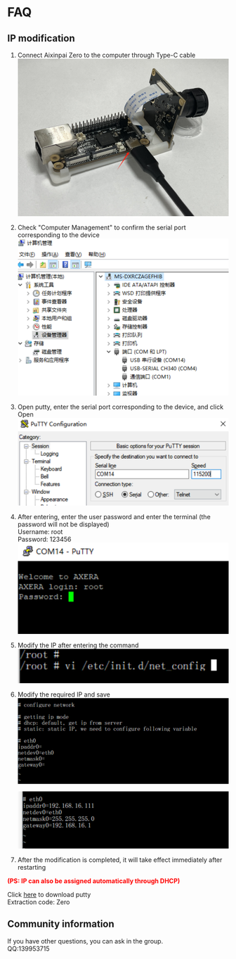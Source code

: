# FAQ

## IP modification

1. Connect Aixinpai Zero to the computer through Type-C cable<br />
	![](./media/FAQ/FAQ_1.png)

2. Check "Computer Management" to confirm the serial port corresponding to the device
	![](./media/FAQ/FAQ_7.png)

3. Open putty, enter the serial port corresponding to the device, and click Open<br />
	![](./media/FAQ/FAQ_2.png)

4. After entering, enter the user password and enter the terminal (the password will not be displayed)<br />
Username: root<br />
Password: 123456<br />
	![](./media/FAQ/FAQ_3.jpg)

5. Modify the IP after entering the command<br />
	![](./media/FAQ/FAQ_4.jpg)

6. Modify the required IP and save<br />
	![](./media/FAQ/FAQ_5.jpg)<br />

	![](./media/FAQ/FAQ_6.jpg)<br />

7. After the modification is completed, it will take effect immediately after restarting<br />

<font color="red"><b>(PS: IP can also be assigned automatically through DHCP)</font></b>

Click <a href="https://pan.baidu.com/s/1ZhK5TAt4H6BPRn4bDA1oXA">here</a> to download putty<br />
Extraction code: Zero

## Community information

If you have other questions, you can ask in the group. <br />
QQ:139953715